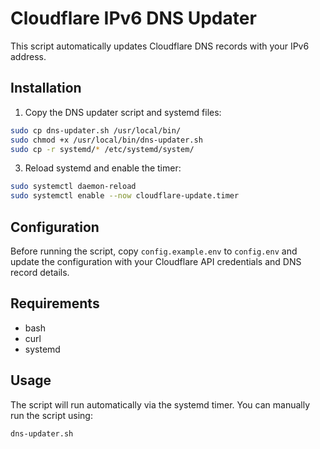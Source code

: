 # Cloudflare IPv6 DNS Updater

This script automatically updates Cloudflare DNS records with your IPv6 address.

## Installation

1. Copy the DNS updater script and systemd files:

```bash
sudo cp dns-updater.sh /usr/local/bin/
sudo chmod +x /usr/local/bin/dns-updater.sh
sudo cp -r systemd/* /etc/systemd/system/
```

3. Reload systemd and enable the timer:

```bash
sudo systemctl daemon-reload
sudo systemctl enable --now cloudflare-update.timer
```

## Configuration

Before running the script, copy `config.example.env` to `config.env` and update the configuration with your Cloudflare API credentials and DNS record details.

## Requirements

- bash
- curl
- systemd

## Usage

The script will run automatically via the systemd timer. You can manually run the script using:

```bash
dns-updater.sh
```
